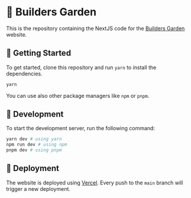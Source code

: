 # 🌳 Builders Garden

This is the repository containing the NextJS code for the [Builders Garden](https://builders.garden) website.

## 🌱 Getting Started

To get started, clone this repository and run `yarn` to install the dependencies.

```bash
yarn
```

You can use also other package managers like `npm` or `pnpm`.

## 🌿 Development

To start the development server, run the following command:

```bash
yarn dev # using yarn
npm run dev # using npm
pnpm dev # using pnpm
```

## 🌴 Deployment

The website is deployed using [Vercel](https://vercel.com). Every push to the `main` branch will trigger a new deployment.
